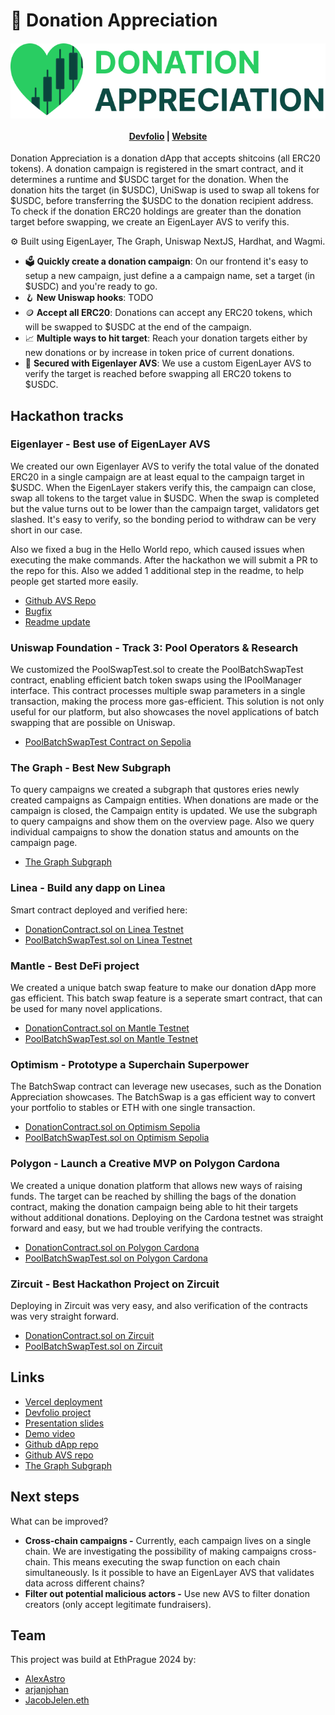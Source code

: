 # 🫶 Donation Appreciation

<h4 align="center">
  <img src="logo.png" alt="Donation Appreciation" />
  <br>
  <br>
  <a href="https://devfolio.co/project/new/donation-appreciation-2259">Devfolio</a> |
  <a href="https://donationappreciation.vercel.app/">Website</a>
</h4>

Donation Appreciation is a donation dApp that accepts shitcoins (all ERC20 tokens). A donation campaign is registered in the smart contract, and it determines a runtime and $USDC target for the donation. When the donation hits the target (in $USDC), UniSwap is used to swap all tokens for $USDC, before transferring the $USDC to the donation recipient address. To check if the donation ERC20 holdings are greater than the donation target before swapping, we create an EigenLayer AVS to verify this.

⚙️ Built using EigenLayer, The Graph, Uniswap NextJS, Hardhat, and Wagmi.

- 🗳️ **Quickly create a donation campaign**: On our frontend it's easy to setup a new campaign, just define a a campaign name, set a target (in $USDC) and you're ready to go.
- 🪝 **New Uniswap hooks**: TODO
- 🪙 **Accept all ERC20**: Donations can accept any ERC20 tokens, which will be swapped to $USDC at the end of the campaign.
- 📈 **Multiple ways to hit target**: Reach your donation targets either by new donations or by increase in token price of current donations.
- 🔐 **Secured with Eigenlayer AVS**: We use a custom EigenLayer AVS to verify the target is reached before swapping all ERC20 tokens to $USDC.

## Hackathon tracks

###

### Eigenlayer - Best use of EigenLayer AVS

We created our own Eigenlayer AVS to verify the total value of the donated ERC20 in a single campaign are at least equal to the campaign target in $USDC. When the EigenLayer stakers verify this, the campaign can close, swap all tokens to the target value in $USDC. When the swap is completed but the value turns out to be lower than the campaign target, validators get slashed. It's easy to verify, so the bonding period to withdraw can be very short in our case.

Also we fixed a bug in the Hello World repo, which caused issues when executing the make commands. After the hackathon we will submit a PR to the repo for this. Also we added 1 additional step in the readme, to help people get started more easily.

- [Github AVS Repo](https://github.com/prahahackers24/avs)
- [Bugfix](https://github.com/prahahackers24/avs/blob/7d30dc0bf0a3b245a19f2d82a340e2b9ca9a2a0d/Makefile#L49-L52)
- [Readme update](https://github.com/prahahackers24/avs/blob/7d30dc0bf0a3b245a19f2d82a340e2b9ca9a2a0d/README.md?plain=1#L27)

### Uniswap Foundation - Track 3: Pool Operators & Research

We customized the PoolSwapTest.sol to create the PoolBatchSwapTest contract, enabling efficient batch token swaps using the IPoolManager interface. This contract processes multiple swap parameters in a single transaction, making the process more gas-efficient. This solution is not only useful for our platform, but also showcases the novel applications of batch swapping that are possible on Uniswap.

- [PoolBatchSwapTest Contract on Sepolia](https://sepolia.etherscan.io/address/0x3f1e9D9cfdB1b44feD1769C02C6AE5Bb97aF7E34#code)

### The Graph - Best New Subgraph

To query campaigns we created a subgraph that qustores eries newly created campaigns as Campaign entities. When donations are made or the campaign is closed, the Campaign entity is updated. We use the subgraph to query campaigns and show them on the overview page. Also we query individual campaigns to show the donation status and amounts on the campaign page.

- [The Graph Subgraph](https://api.studio.thegraph.com/query/72991/donation/version/latest)

### Linea - Build any dapp on Linea

Smart contract deployed and verified here:

- [DonationContract.sol on Linea Testnet](https://sepolia.lineascan.build/address/address/0xf97379b8768c2bb3CA23413766B1DB6840B551a0#code)
- [PoolBatchSwapTest.sol on Linea Testnet](https://sepolia.lineascan.build/address/address/0x5C0BDa6a6d287dFdC058b86bdaFc7509dB74E111#code)

### Mantle - Best DeFi project

We created a unique batch swap feature to make our donation dApp more gas efficient. This batch swap feature is a seperate smart contract, that can be used for many novel applications.

- [DonationContract.sol on Mantle Testnet](https://sepolia.mantlescan.xyz/address/0x77C461C1E180DD6A08A17E74bFb5207e44c7aC7f#code)
- [PoolBatchSwapTest.sol on Mantle Testnet](https://sepolia.mantlescan.xyz/address/0x7868c79421a36a00B0DF2c2C5254aBf89B98eA34#code)

### Optimism - Prototype a Superchain Superpower

The BatchSwap contract can leverage new usecases, such as the Donation Appreciation showcases. The BatchSwap is a gas efficient way to convert your portfolio to stables or ETH with one single transaction.

- [DonationContract.sol on Optimism Sepolia](https://sepolia-optimism.etherscan.io/address/0x64CDeB6CD5ecfB002bdaFabc98B5C883C5C06B27#code)
- [PoolBatchSwapTest.sol on Optimism Sepolia](https://sepolia-optimism.etherscan.io/address/0xf97379b8768c2bb3CA23413766B1DB6840B551a0#code)

### Polygon - Launch a Creative MVP on Polygon Cardona

We created a unique donation platform that allows new ways of raising funds. The target can be reached by shilling the bags of the donation contract, making the donation campaign being able to hit their targets without additional donations. Deploying on the Cardona testnet was straight forward and easy, but we had trouble verifying the contracts.

- [DonationContract.sol on Polygon Cardona](https://cardona-zkevm.polygonscan.com/address/0x3B89a9D1026E29c7959154E5c826159C720007cb)
- [PoolBatchSwapTest.sol on Polygon Cardona](https://cardona-zkevm.polygonscan.com/address/0x64CDeB6CD5ecfB002bdaFabc98B5C883C5C06B27)

### Zircuit - Best Hackathon Project on Zircuit

Deploying in Zircuit was very easy, and also verification of the contracts was very straight forward.

- [DonationContract.sol on Zircuit](https://explorer.zircuit.com/address/0x310256C0b02B1EF36A537427885E495533c13DeE#code)
- [PoolBatchSwapTest.sol on Zircuit](https://explorer.zircuit.com/address/0xA54f073Cc3fBAa3091dDAe16cDb5EB550c4a17A8#code)

## Links

- [Vercel deployment](https://donationappreciation.vercel.app/)
- [Devfolio project](https://devfolio.co/project/new/donation-appreciation-2259)
- [Presentation slides]()
- [Demo video]()
- [Github dApp repo](https://github.com/prahahackers24/scaffold)
- [Github AVS repo](https://github.com/prahahackers24/AVS-PRAGUE)
- [The Graph Subgraph](https://api.studio.thegraph.com/query/72991/donation/version/latest)

## Next steps

What can be improved?

- **Cross-chain campaigns -** Currently, each campaign lives on a single chain. We are investigating the possibility of making campaigns cross-chain. This means executing the swap function on each chain simultaneously. Is it possible to have an EigenLayer AVS that validates data across different chains?
- **Filter out potential malicious actors -** Use new AVS to filter donation creators (only accept legitimate fundraisers).

## Team

This project was build at EthPrague 2024 by:

- [AlexAstro](https://x.com/_alexastro/)
- [arjanjohan](https://x.com/arjanjohan/)
- [JacobJelen.eth](https://x.com/jacobjelen)
